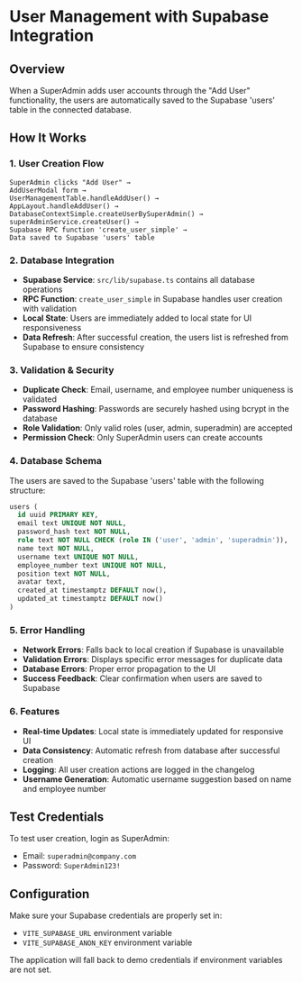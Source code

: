 # User Management with Supabase Integration

## Overview
When a SuperAdmin adds user accounts through the "Add User" functionality, the users are automatically saved to the Supabase 'users' table in the connected database.

## How It Works

### 1. User Creation Flow
```
SuperAdmin clicks "Add User" → 
AddUserModal form → 
UserManagementTable.handleAddUser() → 
AppLayout.handleAddUser() → 
DatabaseContextSimple.createUserBySuperAdmin() → 
superAdminService.createUser() → 
Supabase RPC function 'create_user_simple' → 
Data saved to Supabase 'users' table
```

### 2. Database Integration
- **Supabase Service**: `src/lib/supabase.ts` contains all database operations
- **RPC Function**: `create_user_simple` in Supabase handles user creation with validation
- **Local State**: Users are immediately added to local state for UI responsiveness
- **Data Refresh**: After successful creation, the users list is refreshed from Supabase to ensure consistency

### 3. Validation & Security
- **Duplicate Check**: Email, username, and employee number uniqueness is validated
- **Password Hashing**: Passwords are securely hashed using bcrypt in the database
- **Role Validation**: Only valid roles (user, admin, superadmin) are accepted
- **Permission Check**: Only SuperAdmin users can create accounts

### 4. Database Schema
The users are saved to the Supabase 'users' table with the following structure:
```sql
users (
  id uuid PRIMARY KEY,
  email text UNIQUE NOT NULL,
  password_hash text NOT NULL,
  role text NOT NULL CHECK (role IN ('user', 'admin', 'superadmin')),
  name text NOT NULL,
  username text UNIQUE NOT NULL,
  employee_number text UNIQUE NOT NULL,
  position text NOT NULL,
  avatar text,
  created_at timestamptz DEFAULT now(),
  updated_at timestamptz DEFAULT now()
)
```

### 5. Error Handling
- **Network Errors**: Falls back to local creation if Supabase is unavailable
- **Validation Errors**: Displays specific error messages for duplicate data
- **Database Errors**: Proper error propagation to the UI
- **Success Feedback**: Clear confirmation when users are saved to Supabase

### 6. Features
- **Real-time Updates**: Local state is immediately updated for responsive UI
- **Data Consistency**: Automatic refresh from database after successful creation
- **Logging**: All user creation actions are logged in the changelog
- **Username Generation**: Automatic username suggestion based on name and employee number

## Test Credentials
To test user creation, login as SuperAdmin:
- Email: `superadmin@company.com`
- Password: `SuperAdmin123!`

## Configuration
Make sure your Supabase credentials are properly set in:
- `VITE_SUPABASE_URL` environment variable
- `VITE_SUPABASE_ANON_KEY` environment variable

The application will fall back to demo credentials if environment variables are not set.